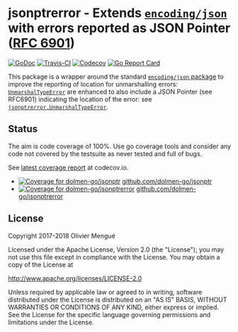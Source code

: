 # jsonptrerror - Extends [`encoding/json`](http://golang.org/pkg/encoding/json/) with errors reported as JSON Pointer ([RFC 6901](https://tools.ietf.org/html/rfc6901))

[![GoDoc](https://img.shields.io/badge/godoc-reference-blue.svg)](https://godoc.org/github.com/dolmen-go/jsonptrerror)
[![Travis-CI](https://img.shields.io/travis/dolmen-go/jsonptrerror.svg)](https://travis-ci.org/dolmen-go/jsonptrerror)
[![Codecov](https://img.shields.io/codecov/c/github/dolmen-go/jsonptrerror/master.svg)](https://codecov.io/gh/dolmen-go/jsonptrerror/branch/master)
[![Go Report Card](https://goreportcard.com/badge/github.com/dolmen-go/jsonptrerror)](https://goreportcard.com/report/github.com/dolmen-go/jsonptrerror)

This package is a wrapper around the standard [`encoding/json` package](https://golang.org/pkg/encoding/json)
to improve the reporting of location for unmarshalling errors:
[`UnmarshalTypeError`](https://golang.org/pkg/encoding/json/#UnmarshalTypeError) are enhanced to also include
a JSON Pointer (see RFC6901) indicating the location of the error: see
[`jsonptrerror.UnmarshalTypeError`](https://godoc.org/github.com/dolmen-go/jsonptrerror#UnmarshalTypeError).

## Status

The aim is code coverage of 100%. Use go coverage tools and consider any
code not covered by the testsuite as never tested and full of bugs.

See [latest coverage report](https://codecov.io/gh/dolmen-go/jsonptrerror/src/master/decoder.go) at codecov.io.

* [![Coverage for dolmen-go/jsonptr](https://img.shields.io/codecov/c/github/dolmen-go/jsonptr/master.svg)](https://codecov.io/gh/dolmen-go/jsonptr/branch/master) [github.com/dolmen-go/jsonptr](https://github.com/dolmen-go/jsonptr)
* [![Coverage for dolmen-go/jsonptrerror](https://img.shields.io/codecov/c/github/dolmen-go/jsonptrerror/master.svg)](https://codecov.io/gh/dolmen-go/jsonptrerror/branch/master) [github.com/dolmen-go/jsonptrerror](https://github.com/dolmen-go/jsonptrerror)


## License

Copyright 2017-2018 Olivier Mengué

Licensed under the Apache License, Version 2.0 (the "License");
you may not use this file except in compliance with the License.
You may obtain a copy of the License at

   http://www.apache.org/licenses/LICENSE-2.0

Unless required by applicable law or agreed to in writing, software
distributed under the License is distributed on an "AS IS" BASIS,
WITHOUT WARRANTIES OR CONDITIONS OF ANY KIND, either express or implied.
See the License for the specific language governing permissions and
limitations under the License.
